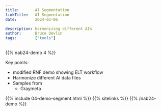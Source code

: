 ```yaml
---
title:       AI Segmentation
linkTitle:   AI Segmentation
date:        2024-03-06

description: harmonizing different AIs
author:      Bruce Devlin
tags:        ["tools"]
---
```


{{% nab24-demo 4 %}}

Key points:

* modified RNF demo showing ELT workflow
* Harmonize different AI data files
* Samples from
  * Graymeta

{{% include 04-demo-segment.html %}}
{{% sitelinks %}}
{{% /nab24-demo %}}
